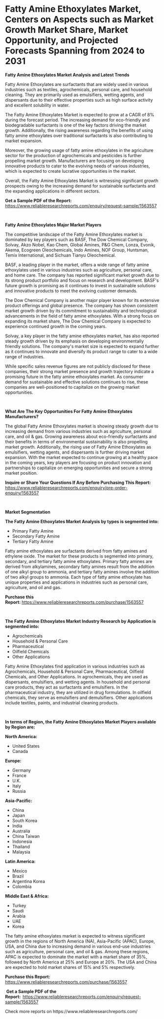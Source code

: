 <p><h1>Fatty Amine Ethoxylates Market, Centers on Aspects such as Market Growth Market Share, Market Opportunity, and Projected Forecasts Spanning from 2024 to 2031</h1></p><p><strong>Fatty Amine Ethoxylates Market Analysis and Latest Trends</strong></p>
<p><p>Fatty Amine Ethoxylates are surfactants that are widely used in various industries such as textiles, agrochemicals, personal care, and household cleaning. They are primarily used as emulsifiers, wetting agents, and dispersants due to their effective properties such as high surface activity and excellent solubility in water.</p><p>The Fatty Amine Ethoxylates Market is expected to grow at a CAGR of 8% during the forecast period. The increasing demand for eco-friendly and biodegradable surfactants is one of the key factors driving the market growth. Additionally, the rising awareness regarding the benefits of using fatty amine ethoxylates over traditional surfactants is also contributing to market expansion.</p><p>Moreover, the growing usage of fatty amine ethoxylates in the agriculture sector for the production of agrochemicals and pesticides is further propelling market growth. Manufacturers are focusing on developing innovative products to cater to the evolving needs of various industries, which is expected to create lucrative opportunities in the market.</p><p>Overall, the Fatty Amine Ethoxylates Market is witnessing significant growth prospects owing to the increasing demand for sustainable surfactants and the expanding applications in different sectors.</p></p>
<p><strong>Get a Sample PDF of the Report:&nbsp;</strong> <a href="https://www.reliableresearchreports.com/enquiry/request-sample/1563557">https://www.reliableresearchreports.com/enquiry/request-sample/1563557</a></p>
<p>&nbsp;</p>
<p><strong>Fatty Amine Ethoxylates Major Market Players</strong></p>
<p><p>The competitive landscape of the Fatty Amine Ethoxylates market is dominated by key players such as BASF, The Dow Chemical Company, Solvay, Akzo Nobel, Kao Chem, Global Amines, P&G Chem, Lonza, Evonik, Akema, Ecogreen Oleochemicals, Indo Amines, NOF Group, Huntsman, Temix International, and Sichuan Tianyu Oleochemical.</p><p>BASF, a leading player in the market, offers a wide range of fatty amine ethoxylates used in various industries such as agriculture, personal care, and home care. The company has reported significant market growth due to its strong product portfolio and focus on research and development. BASF's future growth is promising as it continues to invest in sustainable solutions and innovative products to meet the evolving customer demands.</p><p>The Dow Chemical Company is another major player known for its extensive product offerings and global presence. The company has shown consistent market growth driven by its commitment to sustainability and technological advancements in the field of fatty amine ethoxylates. With a strong focus on expanding its market share, The Dow Chemical Company is expected to experience continued growth in the coming years.</p><p>Solvay, a key player in the fatty amine ethoxylates market, has also reported steady growth driven by its emphasis on developing environmentally friendly solutions. The company's market size is expected to expand further as it continues to innovate and diversify its product range to cater to a wide range of industries.</p><p>While specific sales revenue figures are not publicly disclosed for these companies, their strong market presence and growth trajectory indicate a promising future in the fatty amine ethoxylates market. As consumer demand for sustainable and effective solutions continues to rise, these companies are well-positioned to capitalize on the growing market opportunities.</p></p>
<p>&nbsp;</p>
<p><strong>What Are The Key Opportunities For Fatty Amine Ethoxylates Manufacturers?</strong></p>
<p><p>The global Fatty Amine Ethoxylates market is showing steady growth due to increasing demand from various industries such as agriculture, personal care, and oil & gas. Growing awareness about eco-friendly surfactants and their benefits in terms of environmental sustainability is also propelling market growth. Additionally, the rising use of Fatty Amine Ethoxylates as emulsifiers, wetting agents, and dispersants is further driving market expansion. With the market expected to continue growing at a healthy pace in the coming years, key players are focusing on product innovation and partnerships to capitalize on emerging opportunities and secure a strong market position.</p></p>
<p><strong>Inquire or Share Your Questions If Any Before Purchasing This Report:</strong> <a href="https://www.reliableresearchreports.com/enquiry/pre-order-enquiry/1563557">https://www.reliableresearchreports.com/enquiry/pre-order-enquiry/1563557</a></p>
<p>&nbsp;</p>
<p><strong>Market Segmentation</strong></p>
<p><strong>The Fatty Amine Ethoxylates Market Analysis by types is segmented into:</strong></p>
<p><ul><li>Primary Fatty Amine</li><li>Secondary Fatty Amine</li><li>Tertiary Fatty Amine</li></ul></p>
<p><p>Fatty amine ethoxylates are surfactants derived from fatty amines and ethylene oxide. The market for these products is segmented into primary, secondary, and tertiary fatty amine ethoxylates. Primary fatty amines are derived from alkylamines, secondary fatty amines result from the addition of one alkyl group to ammonia, and tertiary fatty amines involve the addition of two alkyl groups to ammonia. Each type of fatty amine ethoxylate has unique properties and applications in industries such as personal care, agriculture, and oil and gas.</p></p>
<p><strong>Purchase this Report:&nbsp;</strong><a href="https://www.reliableresearchreports.com/purchase/1563557">https://www.reliableresearchreports.com/purchase/1563557</a></p>
<p>&nbsp;</p>
<p><strong>The Fatty Amine Ethoxylates Market Industry Research by Application is segmented into:</strong></p>
<p><ul><li>Agrochemicals</li><li>Household & Personal Care</li><li>Pharmaceutical</li><li>Oilfield Chemicals</li><li>Other Applications</li></ul></p>
<p><p>Fatty Amine Ethoxylates find application in various industries such as Agrochemicals, Household & Personal Care, Pharmaceutical, Oilfield Chemicals, and Other Applications. In agrochemicals, they are used as dispersants, emulsifiers, and wetting agents. In household and personal care products, they act as surfactants and emulsifiers. In the pharmaceutical industry, they are utilized in drug formulations. In oilfield chemicals, they serve as emulsifiers and demulsifiers. Other applications include textiles, paints, and industrial cleaning products.</p></p>
<p>&nbsp;</p>
<p><strong>In terms of Region, the Fatty Amine Ethoxylates Market Players available by Region are:</strong></p>
<p>
    <p> <strong> North America: </strong>
        <ul>
            <li>United States</li>
            <li>Canada</li>
        </ul>
        </p> 
    <p> <strong> Europe: </strong>
        <ul>
            <li>Germany</li>
            <li>France</li>
            <li>U.K.</li>
            <li>Italy</li>
            <li>Russia</li>
        </ul>
        </p> 
    <p> <strong> Asia-Pacific: </strong>
        <ul>
            <li>China</li>
            <li>Japan</li>
            <li>South Korea</li>
            <li>India</li>
            <li>Australia</li>
            <li>China Taiwan</li>
            <li>Indonesia</li>
            <li>Thailand</li>
            <li>Malaysia</li>
        </ul>
        </p> 
    <p> <strong> Latin America: </strong>
        <ul>
            <li>Mexico</li>
            <li>Brazil</li>
            <li>Argentina Korea</li>
            <li>Colombia</li>
        </ul>
        </p> 
    <p> <strong> Middle East & Africa: </strong>
        <ul>
            <li>Turkey</li>
            <li>Saudi</li>
            <li>Arabia</li>
            <li>UAE</li>
            <li>Korea</li>
        </ul>
    </p>
    </p>
<p><p>The fatty amine ethoxylates market is expected to witness significant growth in the regions of North America (NA), Asia-Pacific (APAC), Europe, USA, and China due to increasing demand in various end-use industries such as agriculture, personal care, and oil & gas. Among these regions, APAC is expected to dominate the market with a market share of 35%, followed by North America at 25% and Europe at 20%. The USA and China are expected to hold market shares of 15% and 5% respectively.</p></p>
<p><strong>Purchase this Report: </strong><a href="https://www.reliableresearchreports.com/purchase/1563557">https://www.reliableresearchreports.com/purchase/1563557</a></p>
<p>&nbsp;<strong>Get a Sample PDF of the Report:&nbsp;&nbsp;</strong><a href="https://www.reliableresearchreports.com/enquiry/request-sample/1563557">https://www.reliableresearchreports.com/enquiry/request-sample/1563557</a></p>
<p><strong></strong></p>
<p>Check more reports on https://www.reliableresearchreports.com/</p>